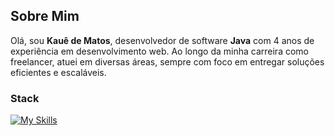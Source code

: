 ## Sobre Mim

Olá, sou **Kauê de Matos**, desenvolvedor de software **Java** com 4 anos de experiência em desenvolvimento web. Ao longo da minha carreira como freelancer, atuei em diversas áreas, sempre com foco em entregar soluções eficientes e escaláveis.

### Stack
[![My Skills](https://skillicons.dev/icons?i=java,python,spring,php,laravel,rabbitmq,aws,redis,postgresql,mysql,docker,mongodb,javascript,typescript,tailwindcss,bootstrap)](https://skillicons.dev)
